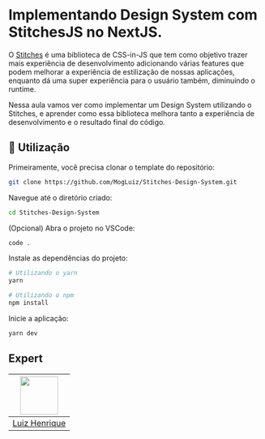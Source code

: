
# Implementando Design System com StitchesJS no NextJS.

O [Stitches](https://stitches.dev/) é uma biblioteca de CSS-in-JS que tem como objetivo trazer mais experiência de desenvolvimento adicionando várias features que podem melhorar a experiência de estilização de nossas aplicações, enquanto dá uma super experiência para o usuário também, diminuindo o runtime.

Nessa aula vamos ver como implementar um Design System utilizando o Stitches, e aprender como essa biblioteca melhora tanto a experiência de desenvolvimento e o resultado final do código.

## :rocket: Utilização

Primeiramente, você precisa clonar o template do repositório:

```sh
git clone https://github.com/MogLuiz/Stitches-Design-System.git
```

Navegue até o diretório criado:

```sh
cd Stitches-Design-System
```

(Opcional) Abra o projeto no VSCode:

```sh
code .
```

Instale as dependências do projeto:

```sh
# Utilizando o yarn
yarn

# Utilizando o npm
npm install
```

Inicie a aplicação:

```sh
yarn dev
```

## Expert

| [<img src="https://avatars.githubusercontent.com/u/58401291?v=4" width="75px;"/>][1] |
| :-------------------------------------------------------------------: |
|                         [Luiz Henrique][1]                          |

[1]: https://github.com/MogLuiz
